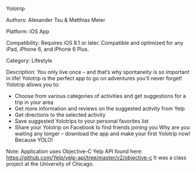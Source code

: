 Yolotrip

Authors:
Alexander Tsu & Matthias Meier

Platform:
iOS App

Compatibility:
Requires iOS 8.1 or later. Compatible and optimized for any iPad, iPhone 6, and iPhone 6 Plus.

Category:
Lifestyle

Description:
You only live once – and that’s why spontaneity is so important in life! Yolotrip is the perfect app to go on adventures you’ll never forget!
Yolotrip allows you to:
- Choose from various categories of activities and get suggestions for a trip in your area
- Get more information and reviews on the suggested activity from Yelp
- Get directions to the selected activity
- Save suggested Yolotrips to your personal favorites list
- Share your Yolotrip on Facebook to find friends joining you
Why are you waiting any longer – download the app and make your first Yolotrip now! Because YOLO!

Note:
Application uses Objective-C Yelp API found here: https://github.com/Yelp/yelp-api/tree/master/v2/objective-c
It was a class project at the University of Chicago.

